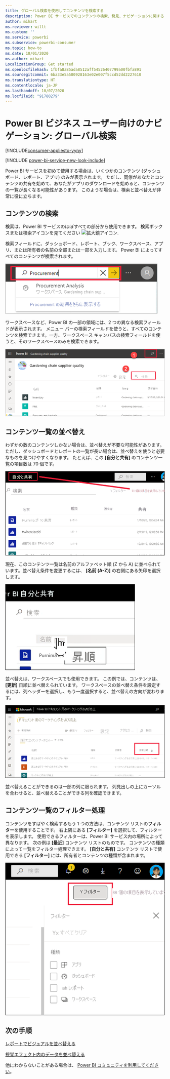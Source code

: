 ```yaml
---
title: グローバル検索を使用してコンテンツを検索する
description: Power BI サービスでのコンテンツの検索、発見、ナビゲーションに関するドキュメント
author: mihart
ms.reviewer: willt
ms.custom: ''
ms.service: powerbi
ms.subservice: powerbi-consumer
ms.topic: how-to
ms.date: 10/01/2020
ms.author: mihart
LocalizationGroup: Get started
ms.openlocfilehash: 1fbfa8a85ada8512aff54526407799a00fbfa891
ms.sourcegitcommit: 6ba33e5a500928163e02e007f5ccd52dd2227610
ms.translationtype: HT
ms.contentlocale: ja-JP
ms.lasthandoff: 10/07/2020
ms.locfileid: "91780279"
---
```

# <a name="navigation-for-power-bi-business-users-global-search"></a>Power BI ビジネス ユーザー向けのナビゲーション: グローバル検索

[!INCLUDE[consumer-appliesto-yyny](../includes/consumer-appliesto-yyny.md)]

[!INCLUDE [power-bi-service-new-look-include](../includes/power-bi-service-new-look-include.md)]


Power BI サービスを初めて使用する場合は、いくつかのコンテンツ (ダッシュボード、レポート、アプリ) のみが表示されます。 ただし、同僚があなたとコンテンツの共有を始めて、あなたがアプリのダウンロードを始めると、コンテンツの一覧が長くなる可能性があります。 このような場合は、検索と並べ替えが非常に役に立ちます。

## <a name="searching-for-content"></a>コンテンツの検索
 検索は、Power BI サービスのほぼすべての部分から使用できます。 検索ボックスまたは検索アイコンを見てください ![拡大鏡アイコン](./media/end-user-search-sort/power-bi-search-icon.png).

 検索フィールドに、ダッシュボード、レポート、ブック、ワークスペース、アプリ、または所有者の名前の全部または一部を入力します。 Power BI によってすべてのコンテンツが検索されます。 

 ![スクリーンショットには、"Procurement" と入力された検索フィールドが示されています。](./media/end-user-search-sort/power-bi-search-field.png) 

 ワークスペースなど、Power BI の一部の領域には、2 つの異なる検索フィールドが表示されます。 メニュー バーの検索フィールドを使うと、すべてのコンテンツを検索できます。一方、ワークスペース キャンバスの検索フィールドを使うと、そのワークスペースのみを検索できます。

 ![ワークスペース内の検索](./media/end-user-search-sort/power-bi-search-fields.png) 

## <a name="sorting-content-lists"></a>コンテンツ一覧の並べ替え

わずかの数のコンテンツしかない場合は、並べ替えが不要な可能性があります。  ただし、ダッシュボードとレポートの一覧が長い場合は、並べ替えを使うと必要なものを見つけやすくなります。 たとえば、この **[自分と共有]** のコンテンツ一覧の項目数は 70 個です。 

![[自分と共有] のコンテンツ一覧](./media/end-user-search-sort/power-bi-a-to-z.png)

現在、このコンテンツ一覧は名前のアルファベット順 (Z から A) に並べられています。並べ替え条件を変更するには、 **[名前 (A-Z)]** の右側にある矢印を選択します。

![並べ替えドロップダウン メニュー](./media/end-user-search-sort/power-bi-sort-z-to-a.png)


並べ替えは、ワークスペースでも使用できます。 この例では、コンテンツは、 **[更新]** 日順に並べ替えられています。 ワークスペースの並べ替え条件を設定するには、列ヘッダーを選択し、もう一度選択すると、並べ替えの方向が変わります。 


![レポートの検索](./media/end-user-search-sort/power-bi-refreshed.png)

並べ替えることができるのは一部の列に限られます。 列見出しの上にカーソルを合わせると、並べ替えることができる列を確認できます。

## <a name="filtering-content-lists"></a>コンテンツ一覧のフィルター処理
コンテンツをすばやく検索するもう 1 つの方法は、コンテンツ リストの**フィルター**を使用することです。 右上隅にある **[フィルター]** を選択して、フィルターを表示します。 使用できるフィルターは、Power BI サービス内の場所によって異なります。  次の例は **[最近]** コンテンツ リストのものです。  コンテンツの種類によって一覧をフィルター処理できます。  **[自分と共有]** コンテンツ リストで使用できる **[フィルター]** には、所有者とコンテンツの種類が含まれます。

![コンテンツ リストでのフィルターのスクリーンショット。](./media/end-user-search-sort/power-bi-sort-filters.png)


## <a name="next-steps"></a>次の手順
[レポートでビジュアルを並べ替える](end-user-change-sort.md)

[視覚エフェクト内のデータを並べ替える](end-user-change-sort.md)

他にわからないことがある場合は、 [Power BI コミュニティを利用してください](https://community.powerbi.com/)。
